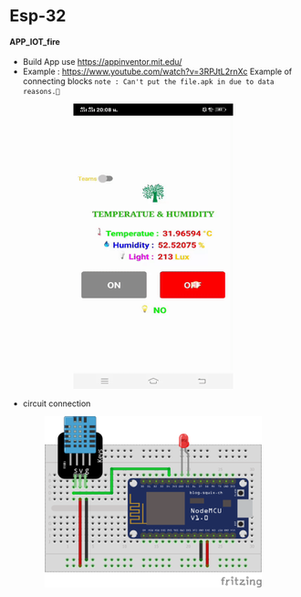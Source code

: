 # Esp-32
#### APP_IOT_fire 
- Build App use https://appinventor.mit.edu/
- Example : https://www.youtube.com/watch?v=3RPJtL2rnXc Example of connecting blocks `note : Can't put the file.apk in due to data reasons.🚨`
<p align="center">
<img src="APP_IOT_fire/img/esp.gif" width="280" height="500">
</p>

- circuit connection
<p align="center">
<img src="APP_IOT_fire/connection.png" width="380" height="300">
</p>
